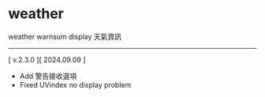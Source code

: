 # weather
weather warnsum display 天氣資訊  
___
[ v.2.3.0 ][ 2024.09.09 ]
- Add 警告接收選項
- Fixed UVindex no display problem
